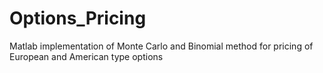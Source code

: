 # Options_Pricing
Matlab implementation of Monte Carlo and Binomial method for pricing of European and American type options
